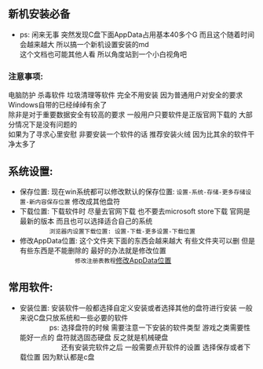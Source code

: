 ## 新机安装必备

- ps: 闲来无事 突然发现C盘下面AppData占用基本40多个G 而且这个随着时间会越来越大 所以搞一个新机设置安装的md  
  这个文档也可能其他人看 所以角度站到一个小白视角吧

### 注意事项:

电脑防护 杀毒软件 垃圾清理等软件 完全不用安装 因为普通用户对安全的要求 Windows自带的已经绰绰有余了  
除非是对于重要数据安全有较高的要求 一般用户只要软件是正版官网下载的 大部分情况下是没有问题的  
如果为了寻求心里安慰 非要安装一个软件的话 推荐安装火绒 因为比其余的软件干净太多了

## 系统设置:

- 保存位置: 现在win系统都可以修改默认的保存位置: ```设置-系统-存储-更多存储设置-新内容保存位置``` 修改成其他盘符
- 下载位置: 下载软件时 尽量去官网下载 也不要去microsoft store下载 官网是最新的版本 而且也可以选择适合自己的系统  
  　　　　 ```浏览器内设置下载位置: 设置-下载-更多设置-下载位置```
- 修改AppData位置: 这个文件夹下面的东西会越来越大 有些文件夹可以删 但是有些东西是不能删除的 最好的办法就是修改位置  
  　　　　　　　　```修改注册表教程```[修改AppData位置](https://blog.csdn.net/zsq_csh1/article/details/127484216 "修改AppData位置")

## 常用软件:

- 安装位置: 安装软件一般都选择自定义安装或者选择其他的盘符进行安装 一般来说C盘只放系统和一些必要的软件  
  　　　　 ps: 选择盘符的时候 需要注意一下安装的软件类型 游戏之类需要性能好一点的 盘符就选固态硬盘 反之就是机械硬盘  
    　　　　　　还有安装完软件之后 一般需要点开软件的设置 选择保存或者下载位置 因为默认都是c盘